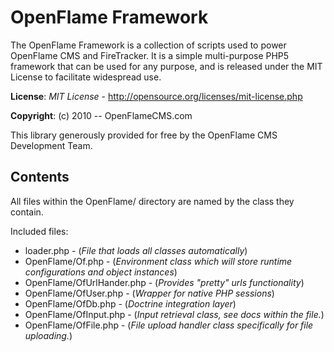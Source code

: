 # OpenFlame Framework

The OpenFlame Framework is a collection of scripts used to power OpenFlame CMS and FireTracker. It is a simple multi-purpose PHP5 framework that can be used for any purpose, and is released under the MIT License to facilitate widespread use.

**License**: *MIT License* - <http://opensource.org/licenses/mit-license.php>

**Copyright**: (c) 2010 -- OpenFlameCMS.com

This library generously provided for free by the OpenFlame CMS Development Team.

## Contents

All files within the OpenFlame/ directory are named by the class they contain. 

Included files:

* loader.php - (*File that loads all classes automatically*)
* OpenFlame/Of.php - (*Environment class which will store runtime configurations and object instances*)
* OpenFlame/OfUrlHander.php - (*Provides "pretty" urls functionality*)
* OpenFlame/OfUser.php - (*Wrapper for native PHP sessions*)
* OpenFlame/OfDb.php - (*Doctrine integration layer*)
* OpenFlame/OfInput.php - (*Input retrieval class, see docs within the file.*)
* OpenFlame/OfFile.php - (*File upload handler class specifically for file uploading.*)
